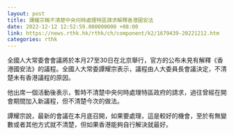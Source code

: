 ```yaml
---
layout: post
title: 譚耀宗稱不清楚中央何時處理特區請求解釋香港國安法
date: 2022-12-12 12:52:59.000000000 +08:00
link: https://news.rthk.hk/rthk/ch/component/k2/1679439-20221212.htm
categories: rthk
---
```


全國人大常委會會議將於本月27至30日在北京舉行，官方的公布未見有解釋《香港國安法》的議程。全國人大常委譚耀宗表示，議程由人大委員長會議決定，不清楚未有香港議程的原因。

他出席一個活動後表示，暫時不清楚中央何時處理特區政府的請求，過往曾經在開會期間加入新議程，但不清楚今次的做法。

譚耀宗說，最新的會議在本月底召開，如果要處理，這是較好的機會，至於有無變數或者其他方式就不清楚，但如果香港能夠自行解決就最好。
